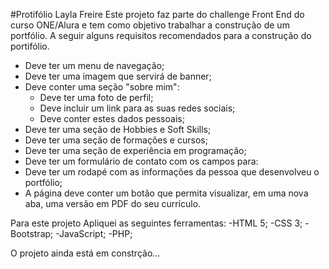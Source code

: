 #Protifólio Layla Freire 
Este projeto faz parte do challenge Front End do curso ONE/Alura e tem como objetivo trabalhar a construção de um portfólio.
A seguir alguns requisitos recomendados para a construção do portifólio.
- Deve ter um menu de navegação;
- Deve ter uma imagem que servirá de banner;
- Deve conter uma seção "sobre mim":
   - Deve ter uma foto de perfil;
   - Deve incluir um link para as suas redes sociais;
   - Deve conter estes dados pessoais;
- Deve ter uma seção de Hobbies e Soft Skills;
- Deve ter uma seção de formações e cursos;
- Deve ter uma  seção de experiência em programação;
- Deve ter um formulário de contato com os campos para:
- Deve ter um rodapé com as informações da pessoa que desenvolveu o portfólio;
- A página deve conter um botão que permita visualizar, em uma nova aba, uma versão em PDF do seu currículo. 

Para este projeto Apliquei as seguintes ferramentas:
-HTML 5;
-CSS 3;
-Bootstrap;
-JavaScript;
-PHP;

O projeto ainda está em constrção...
